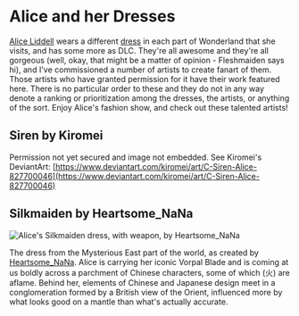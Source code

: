 Alice and her Dresses
=====================

[Alice Liddell](https://alice.fandom.com/wiki/Alice_Liddell) wears a different
[dress](https://alice.fandom.com/wiki/Dress) in each part of Wonderland that she
visits, and has some more as DLC. They're all awesome and they're all gorgeous
(well, okay, that might be a matter of opinion - Fleshmaiden says hi), and I've
commissioned a number of artists to create fanart of them. Those artists who
have granted permission for it have their work featured here. There is no
particular order to these and they do not in any way denote a ranking or
prioritization among the dresses, the artists, or anything of the sort. Enjoy
Alice's fashion show, and check out these talented artists!

Siren by Kiromei
----------------

Permission not yet secured and image not embedded. See Kiromei's DeviantArt:
[https://www.deviantart.com/kiromei/art/C-Siren-Alice-827700046](https://www.deviantart.com/kiromei/art/C-Siren-Alice-827700046)

Silkmaiden by Heartsome_NaNa
----------------------------

![Alice's Silkmaiden dress, with weapon, by Heartsome_NaNa](https://heartsomenanaart.weebly.com/uploads/1/1/9/9/119994482/silkmaidencomp_orig.jpg)

The dress from the Mysterious East part of the world, as created by [Heartsome_NaNa](https://heartsomenanaart.weebly.com/).
Alice is carrying her iconic Vorpal Blade and is coming at us boldly across a
parchment of Chinese characters, some of which (火) are aflame. Behind her,
elements of Chinese and Japanese design meet in a conglomeration formed by a
British view of the Orient, influenced more by what looks good on a mantle
than what's actually accurate.
